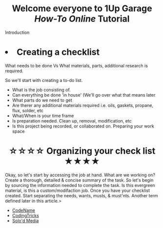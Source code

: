 <div><strong><h1 align="center">Welcome everyone to 1Up Garage <em>How-To Online</em> Tutorial</h1></div>
</strong>

<p> Introduction </p>

<h1> <li> Creating a checklist </h1></li>

  What needs to be done Vs What materials, parts, additional research is required. 

  So we'll start with creating a to-do list.
  <div>
  <ul>
    <li>What is the job consisting of.
    <li>Can everything be done 'in house' (We'll go over what that means later
    <li>What parts do we need to get
    <li>Are therer any additional materials required i.e. oils, gaskets, propane, flux, solder, etc
    <li>What/When is your time frame
    <li>Is preparation needed. Clean up, removal, modification, etc
    <li>Is this project being recorded, or collaborated on. Preparing your work space
    </li>
 </h1>
  </ul>
</div>
<div><h1><p> <h1 align="center">&#9734;&#9734;&#9734;&#9734; Organizing your check list &#9733;&#9733;&#9733;&#9733;</h1>
      Okay, so let's start by accessing the job at hand. What are we working on? Create a thorough, detailed & concise summary of the task.
      So let's begin by sourcing the information needed to complete the task. Is this evergreen material, is this a custom/modifaction job.
      Once you have your checklist created. Start separating the needs, wants, musts, & must'nts. Another term defined later in this article.>
    </div>
  </h1>
 </p>
 


<div>
  <ul>
    <li>
      <a href="https://www.example.org/" target="_blank">CodeName</a>
    <li>
      <a href="https://1UpGarage/" target="_blank">CodingTricks</a>
    <li>
      <a href="https://www.Website.com/" target="_blank">Solo'd Media</a>
    </li>
  </ul>
</div>
